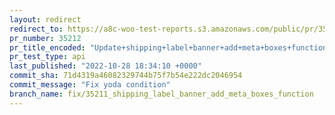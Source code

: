 ```yaml
---
layout: redirect
redirect_to: https://a8c-woo-test-reports.s3.amazonaws.com/public/pr/35212/api/index.html
pr_number: 35212
pr_title_encoded: "Update+shipping+label+banner+add+meta+boxes+function"
pr_test_type: api
last_published: "2022-10-28 18:34:10 +0000"
commit_sha: 71d4319a46082329744b75f7b54e222dc2046954
commit_message: "Fix yoda condition"
branch_name: fix/35211_shipping_label_banner_add_meta_boxes_function
---
```

